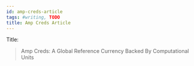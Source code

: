 ```yaml
---
id: amp-creds-article
tags: #writing, TODO
title: Amp Creds Article
---
```


Title:

> Amp Creds: A Global Reference Currency Backed By Computational Units